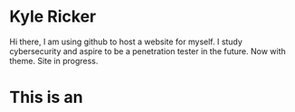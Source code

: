 # Kyle Ricker

Hi there, I am using github to host a website for myself.
I study cybersecurity and aspire to be a penetration tester in the future.
Now with theme.
Site in progress. 
 
# This is an 

